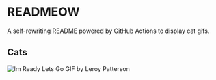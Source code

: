 # READMEOW

A self-rewriting README powered by GitHub Actions to display cat gifs.

## Cats

![Im Ready Lets Go GIF by Leroy Patterson](https://media4.giphy.com/media/CjmvTCZf2U3p09Cn0h/200.gif?cid=9acd02dappv2qa10k2z8offqtps0kr7urydglsbej6jt9rzl&ep=v1_gifs_search&rid=200.gif&ct=g)
